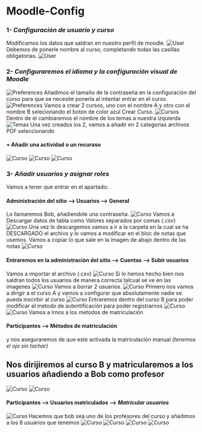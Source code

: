 # Moodle-Config
### 1- *Configuración de usuario y curso*
Modificamos los datos que saldran en nuestro perfil de moodle.
![User](1.png)
Debemos de ponerle nombre al curso, completando todas las casillas obligatorias.
![User](2.png)
### 2- *Configuraremos el idioma y la configuración visual de Moodle*
![Preferences](3.png)
Añadimos el tamaño de la contraseña en la configuración del curso para que se necesite ponerla al intentar entrar en el curso.
![Preferences](4.png)
Vamos a crear 2 cursos, uno con el nombre A y otro con el nombre B selecionando el boton de color azul Crear Curso.
![Cursos](4.1.png)
Dentro de el cambiaremos el nombre de los temas a nuestra izquierda
![Temas](3.1.png)
Una vez creados los 2, vamos a añadir en 2 categorias archivos PDF seleccionando 
#### + Añadir una actividad o un recuraso
![Curso](13.png)
![Curso](14.png)
![Curso](15.png)
### 3- *Añadir usuarios y asignar roles*
Vamos a tener que entrar en el apartado:
#### Administración del sitio --> Usuarios --> General 
Lo llamaremos Bob, añadiendole una contraseña.
![Curso](16.png)
Vamos a Descargar datos de tabla como Valores separados por comas (.csv)
![Curso](17.png)
Una vez lo descargemos vamos a ir a la carpeta en la cual se ha DESCARGADO el archivo y lo vamos a modificar en el bloc de notas que usemos.
Vamos a copiar lo que sale en la imagen de abajo dentro de las notas
![Curso](18.png)
#### Entraremos en la administración del sitio --> Cuentas --> Subir usuarios
Vamos a importar el archivo (.csv)
![Curso](19.png)
Si lo hemos hecho bien nos saldran todos los usuarios de manera correcta talcual se ve en las imagenes
![Curso](20.png)
Vamos a borrar 2 usuarios.
![Curso](21.png)
Primero nos vamos a dirigir a el curso A y vamos a configurar que absolutamente nadie se pueda inscribir al curso
![Curso](21.png)
Entraremos dentro del curso B para poder modificar el metodo de autentificación para poder registrarnos
![Curso](26.png)
![Curso](27.png)
Vamos a irnos a los metodos de matriculación
#### Participantes --> Métodos de matriculación
y nos aseguraremos de que este activada la matriculación manual *(tenemos el ojo sin tachar)*
## Nos dirijiremos al curso B y matricularemos a los usuarios añadiendo a Bob como profesor
![Curso](25.png)
![Curso](29.png)
#### Participantes --> Usuarios matriculados --> *Matricular usuarios*
![Curso](27.png)
Hacemos que bob sea uno de los profesores del curso y añadimos a los 8 usuarios que tenemos
![Curso](31.png)
![Curso](28.png)
![Curso](32.png)
![Curso](33.png)







